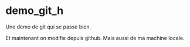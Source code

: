 # demo_git_h
Une demo de git qui se passe bien.

Et maintenant on modifie depuis github.
Mais aussi de ma machine locale.
